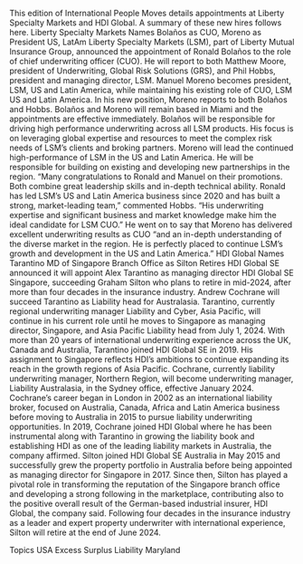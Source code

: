 This edition of International People Moves details appointments at Liberty Specialty Markets and HDI Global.
A summary of these new hires follows here.
Liberty Specialty Markets Names Bolaños as CUO, Moreno as President US, LatAm
Liberty Specialty Markets (LSM), part of Liberty Mutual Insurance Group, announced the appointment of Ronald Bolaños to the role of chief underwriting officer (CUO). He will report to both Matthew Moore, president of Underwriting, Global Risk Solutions (GRS), and Phil Hobbs, president and managing director, LSM.
Manuel Moreno becomes president, LSM, US and Latin America, while maintaining his existing role of CUO, LSM US and Latin America. In his new position, Moreno reports to both Bolaños and Hobbs. Bolaños and Moreno will remain based in Miami and the appointments are effective immediately.
Bolaños will be responsible for driving high performance underwriting across all LSM products. His focus is on leveraging global expertise and resources to meet the complex risk needs of LSM’s clients and broking partners.
Moreno will lead the continued high-performance of LSM in the US and Latin America. He will be responsible for building on existing and developing new partnerships in the region.
“Many congratulations to Ronald and Manuel on their promotions. Both combine great leadership skills and in-depth technical ability. Ronald has led LSM’s US and Latin America business since 2020 and has built a strong, market-leading team,” commented Hobbs. “His underwriting expertise and significant business and market knowledge make him the ideal candidate for LSM CUO.”
He went on to say that Moreno has delivered excellent underwriting results as CUO “and an in-depth understanding of the diverse market in the region. He is perfectly placed to continue LSM’s growth and development in the US and Latin America.”
HDI Global Names Tarantino MD of Singapore Branch Office as Silton Retires
HDI Global SE announced it will appoint Alex Tarantino as managing director HDI Global SE Singapore, succeeding Graham Silton who plans to retire in mid-2024, after more than four decades in the insurance industry.
Andrew Cochrane will succeed Tarantino as Liability head for Australasia.
Tarantino, currently regional underwriting manager Liability and Cyber, Asia Pacific, will continue in his current role until he moves to Singapore as managing director, Singapore, and Asia Pacific Liability head from July 1, 2024. With more than 20 years of international underwriting experience across the UK, Canada and Australia, Tarantino joined HDI Global SE in 2019. His assignment to Singapore reflects HDI’s ambitions to continue expanding its reach in the growth regions of Asia Pacific.
Cochrane, currently liability underwriting manager, Northern Region, will become underwriting manager, Liability Australasia, in the Sydney office, effective January 2024. Cochrane’s career began in London in 2002 as an international liability broker, focused on Australia, Canada, Africa and Latin America business before moving to Australia in 2015 to pursue liability underwriting opportunities. In 2019, Cochrane joined HDI Global where he has been instrumental along with Tarantino in growing the liability book and establishing HDI as one of the leading liability markets in Australia, the company affirmed.
Silton joined HDI Global SE Australia in May 2015 and successfully grew the property portfolio in Australia before being appointed as managing director for Singapore in 2017. Since then, Silton has played a pivotal role in transforming the reputation of the Singapore branch office and developing a strong following in the marketplace, contributing also to the positive overall result of the German-based industrial insurer, HDI Global, the company said. Following four decades in the insurance industry as a leader and expert property underwriter with international experience, Silton will retire at the end of June 2024.

Topics
USA
Excess Surplus
Liability
Maryland
